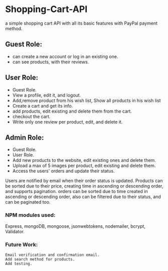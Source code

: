 # Shopping-Cart-API

a simple shopping cart API with all its basic features with PayPal payment method.

## Guest Role:

- can create a new account or log in an existing one.
- can see products, with their reviews.

## User Role:

- Guest Role.
- View a profile, edit it, and logout.
- Add,remove product from his wish list, Show all products in his wish list
- Create a cart and get its info.
- add products, edit existing and delete them from the cart.
- checkout the cart.
- Write only one review per product, edit, and delete it.

## Admin Role:

- Guest Role.
- User Role.
- Add new products to the website, edit existing ones and delete them.
- Upload a max of 5 images per product, edit existing and delete them.
- Access the users' orders and update their status.

Users are notified by email when their order status is updated.
Products can be sorted due to their price, creating time in ascending or descending order, and supports pagination.
orders can be sorted due to time created in ascending or descending order, also can be filtered due to their status, and can be paginated too.

### NPM modules used:

Express, mongoDB, mongoose, jsonwebtokens, nodemailer, bcrypt, Validator.

### Future Work:

    Email verification and confirmation email.
    Add search method for products.
    Add testing.

